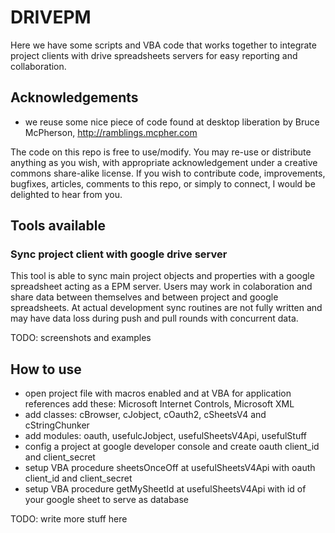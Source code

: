 DRIVEPM
=======

Here we have some scripts and VBA code that works together to integrate project clients with drive spreadsheets servers for easy reporting and collaboration.

Acknowledgements
------ 

+ we reuse some nice piece of code found at desktop liberation by Bruce McPherson, http://ramblings.mcpher.com

The code on this repo is free to use/modify. You may re-use or distribute anything as you wish, with appropriate acknowledgement under a creative commons share-alike license.
If you wish to contribute code, improvements, bugfixes, articles, comments to this repo, or simply to connect, I would be delighted to hear from you.

Tools available
------ 


### Sync project client with google drive server ###

This tool is able to sync main project objects and properties with a google spreadsheet acting as a EPM server.
Users may work in colaboration and share data between themselves and between project and google spreadsheets.
At actual development sync routines are not fully written and may have data loss during push and pull rounds with concurrent data. 

TODO: screenshots and examples

How to use
------ 

+ open project file with macros enabled and at VBA for application references add these: Microsoft Internet Controls, Microsoft XML
+ add classes: cBrowser, cJobject, cOauth2, cSheetsV4 and cStringChunker
+ add modules: oauth, usefulcJobject, usefulSheetsV4Api, usefulStuff
+ config a project at google developer console and create oauth client_id and client_secret
+ setup VBA procedure sheetsOnceOff at usefulSheetsV4Api with oauth client_id and client_secret
+ setup VBA procedure getMySheetId at usefulSheetsV4Api with id of your google sheet to serve as database

TODO: write more stuff here


